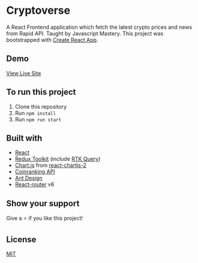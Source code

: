 # Cryptoverse

A React Frontend application which fetch the latest crypto prices and news from Rapid API. Taught by Javascript Mastery.
This project was bootstrapped with [Create React App](https://github.com/facebook/create-react-app).

## Demo

[View Live Site](https://cryptoverse-benz.netlify.app/)

## To run this project

1. Clone this repository
2. Run `npm install`
3. Run `npm run start`

## Built with

- [React](https://reactjs.org/)
- [Redux Toolkit](https://redux-toolkit.js.org/) (include [RTK Query](https://redux-toolkit.js.org/rtk-query/overview))
- [Chart.js](https://www.chartjs.org/) from [react-chartjs-2](https://www.npmjs.com/package/react-chartjs-2)
- [Coinranking API](https://rapidapi.com/Coinranking/api/coinranking1?utm_source=youtube.com%2FJavaScriptMastery&utm_medium=DevRel&utm_campaign=DevRel)
- [Ant Design](https://ant.design/)
- [React-router](https://reactrouter.com/) v6

## Show your support

Give a ⭐️ if you like this project!

## License

[MIT](LICENSE)
